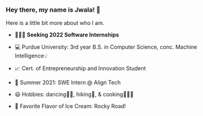 ### Hey there, my name is Jwala!  👋

Here is a little bit more about who I am.
- 👩🏽‍💻 **Seeking 2022 Software Internships**

- 💻 Purdue University: 3rd year B.S. in Computer Science, conc. Machine Intelligence💡
- 📈 Cert. of Entrepreneurship and Innovation Student
- 👾 Summer 2021: SWE Intern @ Align Tech
- 😃 Hobbies: dancing💃🏽, hiking🥾, & cooking👩🏽‍🍳
- 🍦 Favorite Flavor of Ice Cream: Rocky Road!

<!--
**jwalaarammitra/jwalaarammitra** is a ✨ _special_ ✨ repository because its `README.md` (this file) appears on your GitHub profile.

Here are some ideas to get you started:

- 🔭 I’m currently working on ...
- 🌱 I’m currently learning ...
- 👯 I’m looking to collaborate on ...
- 🤔 I’m looking for help with ...
- 💬 Ask me about ...
- 📫 How to reach me: ...
- 😄 Pronouns: ...
- ⚡ Fun fact: ...
-->
